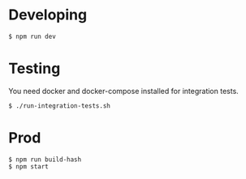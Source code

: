 # Developing
```
$ npm run dev
```

# Testing
You need docker and docker-compose installed for integration tests.
```
$ ./run-integration-tests.sh
```

# Prod
```
$ npm run build-hash
$ npm start
```